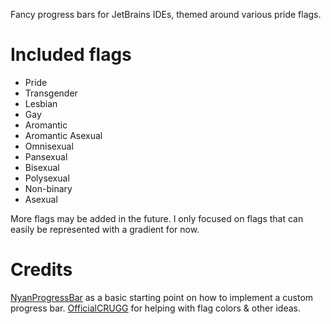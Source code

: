 Fancy progress bars for JetBrains IDEs, themed around various pride flags.

# Included flags

- Pride
- Transgender
- Lesbian
- Gay
- Aromantic
- Aromantic Asexual
- Omnisexual
- Pansexual
- Bisexual
- Polysexual
- Non-binary
- Asexual

More flags may be added in the future. I only focused on flags that can easily be represented with a gradient for now.

# Credits

[NyanProgressBar](https://github.com/batya239/NyanProgressBar) as a basic starting point on how to implement a custom progress bar.
[OfficialCRUGG](https://github.com/OfficialCRUGG) for helping with flag colors & other ideas.